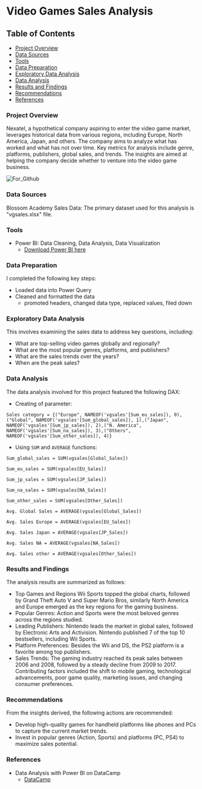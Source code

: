 # Video Games Sales Analysis

## Table of Contents
- [Project Overview](#project-overview)
- [Data Sources](#data-sources)
- [Tools](#tools)
- [Data Preparation](#data-preparation)
- [Exploratory Data Analysis](#exploratory-data-analysis)
- [Data Analysis](#data-analysis)
- [Results and Findings](#results-and-findings)
-  [Recommendations](#recommendations)
-   [References](#references)

### Project Overview
Nexatel, a hypothetical company aspiring to enter the video game market, leverages historical data from various regions, including Europe, North America, Japan, and others. The company aims to analyze what has worked and what has not over time. Key metrics for analysis include genre, platforms, publishers, global sales, and trends. The insights are aimed at helping the company decide whether to venture into the video game business.

![For_Github](https://github.com/user-attachments/assets/43229ddd-e6ca-4b68-ac17-02416da64a62)




### Data Sources
Blossom Academy Sales Data: The primary dataset used for this analysis is "vgsales.xlsx" file.

### Tools
-  Power BI: Data Cleaning, Data Analysis, Data Visualization
    -   [Download Power BI here](https//microsoft.com)

### Data Preparation
I completed the following key steps:
-  Loaded data into Power Query 
-  Cleaned and formatted the data
    -   promoted headers, changed data type, replaced values, filed down

### Exploratory Data Analysis
This involves examining the sales data to address key questions, including:
- What are top-selling video games globally and regionally?
- What are the most popular genres, platforms, and publishers?
- What are the sales trends over the years?
- When are the peak sales?

### Data Analysis
The data analysis involved for this project featured the following DAX:
-	Creating of parameter:
  
```Sales category = {("Europe", NAMEOF('vgsales'[Sum_eu_sales]), 0),("Global", NAMEOF('vgsales'[Sum_global_sales]), 1),("Japan", NAMEOF('vgsales'[Sum_jp_sales]), 2),("N. America", NAMEOF('vgsales'[Sum_na_sales]), 3),("Others", NAMEOF('vgsales'[Sum_other_sales]), 4)}```

-	Using ```SUM``` and ```AVERAGE``` functions:
  
 ```Sum_global_sales = SUM(vgsales[Global_Sales])```
 
```Sum_eu_sales = SUM(vgsales[EU_Sales]) ```

```Sum_jp_sales = SUM(vgsales[JP_Sales]) ```

```Sum_na_sales = SUM(vgsales[NA_Sales]) ```

```Sum_other_sales = SUM(vgsales[Other_Sales]) ```


```Avg. Global Sales = AVERAGE(vgsales[Global_Sales])```

```Avg. Sales Europe = AVERAGE(vgsales[EU_Sales]) ```

```Avg. Sales Japan = AVERAGE(vgsales[JP_Sales]) ```

```Avg. Sales NA = AVERAGE(vgsales[NA_Sales]) ```

```Avg. Sales other = AVERAGE(vgsales[Other_Sales]) ```

    
### Results and Findings
The analysis results are summarized as follows:
-  Top Games and Regions
Wii Sports topped the global charts, followed by Grand Theft Auto V and Super Mario Bros, similarly North America and Europe emerged as the key regions for the gaming business.
-  Popular Genres:
Action and Sports were the most beloved genres across the regions studied.
-  Leading Publishers:
Nintendo leads the market in global sales, followed by Electronic Arts and Activision.
Nintendo published 7 of the top 10 bestsellers, including Wii Sports.
-  Platform Preferences:
Besides the Wii and DS, the PS2 platform is a favorite among top publishers.
-  Sales Trends:
The gaming industry reached its peak sales between 2006 and 2008, followed by a steady decline from 2009 to 2017. Contributing factors included the shift to mobile gaming, technological advancements, poor game quality, marketing issues, and changing consumer preferences.

### Recommendations
From the insights derived, the following actions are recommended:
- Develop high-quality games for handheld platforms like phones and PCs to capture the current market trends.
- Invest in popular genres (Action, Sports) and platforms (PC, PS4) to maximize sales potential.
### References
- Data Analysis with Power BI on DataCamp
   -    [DataCamp](https//Datacamp.com)


